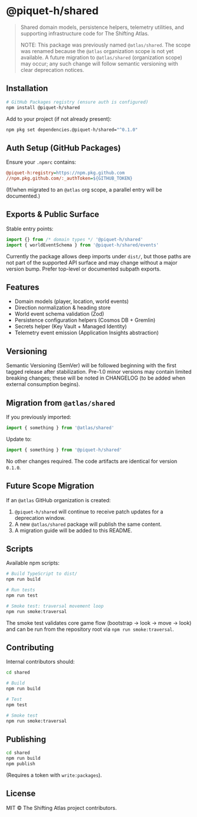 # @piquet-h/shared

> Shared domain models, persistence helpers, telemetry utilities, and supporting infrastructure code for The Shifting Atlas.
>
> NOTE: This package was previously named `@atlas/shared`. The scope was renamed because the `@atlas` organization scope is not yet available. A future migration to `@atlas/shared` (organization scope) may occur; any such change will follow semantic versioning with clear deprecation notices.

## Installation

```bash
# GitHub Packages registry (ensure auth is configured)
npm install @piquet-h/shared
```

Add to your project (if not already present):

```bash
npm pkg set dependencies.@piquet-h/shared="^0.1.0"
```

## Auth Setup (GitHub Packages)

Ensure your `.npmrc` contains:

```ini
@piquet-h:registry=https://npm.pkg.github.com
//npm.pkg.github.com/:_authToken=${GITHUB_TOKEN}
```

(If/when migrated to an `@atlas` org scope, a parallel entry will be documented.)

## Exports & Public Surface

Stable entry points:

```ts
import {} from /* domain types */ '@piquet-h/shared'
import { worldEventSchema } from '@piquet-h/shared/events'
```

Currently the package allows deep imports under `dist/`, but those paths are not part of the supported API surface and may change without a major version bump. Prefer top-level or documented subpath exports.

## Features

- Domain models (player, location, world events)
- Direction normalization & heading store
- World event schema validation (Zod)
- Persistence configuration helpers (Cosmos DB + Gremlin)
- Secrets helper (Key Vault + Managed Identity)
- Telemetry event emission (Application Insights abstraction)

## Versioning

Semantic Versioning (SemVer) will be followed beginning with the first tagged release after stabilization. Pre-1.0 minor versions may contain limited breaking changes; these will be noted in CHANGELOG (to be added when external consumption begins).

## Migration from `@atlas/shared`

If you previously imported:

```ts
import { something } from '@atlas/shared'
```

Update to:

```ts
import { something } from '@piquet-h/shared'
```

No other changes required. The code artifacts are identical for version `0.1.0`.

## Future Scope Migration

If an `@atlas` GitHub organization is created:

1. `@piquet-h/shared` will continue to receive patch updates for a deprecation window.
2. A new `@atlas/shared` package will publish the same content.
3. A migration guide will be added to this README.

## Scripts

Available npm scripts:

```bash
# Build TypeScript to dist/
npm run build

# Run tests
npm run test

# Smoke test: traversal movement loop
npm run smoke:traversal
```

The smoke test validates core game flow (bootstrap → look → move → look) and can be run from the repository root via `npm run smoke:traversal`.

## Contributing

Internal contributors should:

```bash
cd shared

# Build
npm run build

# Test
npm test

# Smoke test
npm run smoke:traversal
```

## Publishing

```bash
cd shared
npm run build
npm publish
```

(Requires a token with `write:packages`).

## License

MIT © The Shifting Atlas project contributors.
